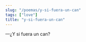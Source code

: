 ```yaml
---
slug: "/poemas/y-si-fuera-un-can"
tags: ["love"]
title: "y-si-fuera-un-can"
---
```

—¿Y si fuera un can?